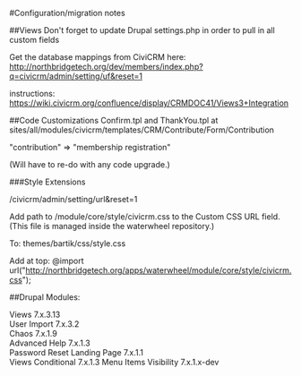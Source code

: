 #Configuration/migration notes

##Views
Don't forget to update Drupal settings.php in order to pull in all custom fields

Get the database mappings from CiviCRM here: http://northbridgetech.org/dev/members/index.php?q=civicrm/admin/setting/uf&reset=1

instructions: https://wiki.civicrm.org/confluence/display/CRMDOC41/Views3+Integration

##Code Customizations
Confirm.tpl and ThankYou.tpl at  
sites/all/modules/civicrm/templates/CRM/Contribute/Form/Contribution

"contribution" => "membership registration"

(Will have to re-do with any code upgrade.)

###Style Extensions

/civicrm/admin/setting/url&reset=1

Add path to <waterwheel>/module/core/style/civicrm.css to the Custom CSS URL field. (This file is managed inside the waterwheel repository.)

To: themes/bartik/css/style.css

Add at top: @import url("http://northbridgetech.org/apps/waterwheel/module/core/style/civicrm.css");

##Drupal Modules: 

Views 7.x.3.13  
User Import 7.x.3.2  
Chaos 7.x.1.9  
Advanced Help 7.x.1.3  
Password Reset Landing Page 7.x.1.1  
Views Conditional 7.x.1.3
Menu Items Visibility 7.x.1.x-dev
